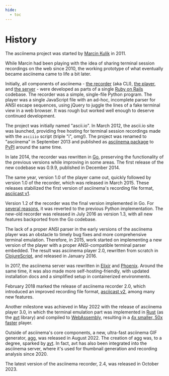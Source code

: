 ```yaml
---
hide:
  - toc
---
```


# History

The asciinema project was started by [Marcin Kulik](https://hachyderm.io/@ku1ik)
in 2011.

While Marcin had been playing with the idea of sharing terminal session
recordings on the web since 2010, the working prototype of what eventually
became asciinema came to life a bit later.

Initially, all components of asciinema - [the recorder](../manual/cli/) (aka
CLI), [the player](../manual/player/), and [the server](../manual/server/) -
were developed as parts of a single [Ruby on Rails](https://rubyonrails.org/)
codebase. The recorder was a simple, single-file Python program. The player was
a single JavaScript file with an ad-hoc, incomplete parser for ANSI escape
sequences, using jQuery to juggle the lines of a fake terminal view in a web
browser. It was rough but worked well enough to deserve continued development.

The project was initially named "ascii.io". In March 2012, the ascii.io site was
launched, providing free hosting for terminal session recordings made with the
`asciiio` script (triple "i", omg!). The project was renamed to "asciinema" in
September 2013 and published as [asciinema
package](https://pypi.org/project/asciinema/) to [PyPI](https://pypi.org) around
the same time.

In late 2014, the recorder was rewritten in [Go](https://go.dev/), preserving
the functionality of the previous versions while improving in some areas. The
first release of the new codebase was 0.9.9, published in December 2014.

The same year, version 1.0 of the player came out, quickly followed by version
1.0 of the recorder, which was released in March 2015. These releases stabilized
the first version of asciinema's recording file format, [asciicast
v1](../manual/asciicast/v1/).

Version 1.2 of the recorder was the final version implemented in Go. For
[several
reasons](https://blog.asciinema.org/post/and-now-for-something-completely-different/),
it was reverted to the previous Python implementation. The new-old recorder was
released in July 2016 as version 1.3, with all new features backported from the
Go codebase.

The lack of a proper ANSI parser in the early versions of the asciinema player
was an obstacle to timely bug fixes and more comprehensive terminal emulation.
Therefore, in 2015, work started on implementing a new version of the player
with a proper ANSI-compatible terminal parser embedded. The result was asciinema
player 2.0, rewritten from scratch in
[ClojureScript](https://clojurescript.org/), and released in January 2016.

In 2017, the asciinema server was rewritten in
[Elixir](https://elixir-lang.org/) and
[Phoenix](https://www.phoenixframework.org/). Around the same time, it was also
made more self-hosting-friendly, with updated installation docs and a simplified
setup in containerized environments.

February 2018 marked the release of asciinema recorder 2.0, which introduced an
improved recording file format, [asciicast v2](../manual/asciicast/v2/), among
many new features.

Another milestone was achieved in May 2022 with the release of asciinema player
3.0, in which the terminal emulation part was implemented in
[Rust](https://www.rust-lang.org/) (as the
[avt](https://github.com/asciinema/avt) library) and compiled to
[WebAssembly](https://webassembly.org/), resulting in a [4x smaller, 50x
faster](https://blog.asciinema.org/post/smaller-faster/) player.

Outside of asciinema's core components, a new, ultra-fast asciinema GIF
generator, [agg](../manual/agg/), was released in August 2022. The creation of
agg was, to a degree, sparked by [avt](https://github.com/asciinema/avt). In
fact, avt has also been integrated into the asciinema server, where it's used
for thumbnail generation and recording analysis since 2020.

The latest version of the asciinema recorder, 2.4, was released in October 2023.
